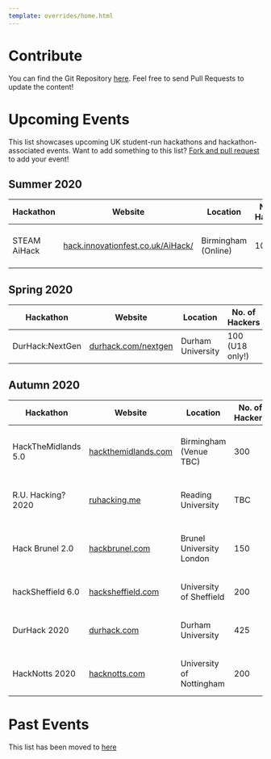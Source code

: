 ```yaml
---
template: overrides/home.html
---
```


# Contribute

You can find the Git Repository [here](https://github.com/Hackathons-UK/wiki).
Feel free to send Pull Requests to update the content!

# Upcoming Events
This list showcases upcoming UK student-run hackathons and hackathon-associated events.
Want to add something to this list? [Fork and pull request](https://github.com/Hackathons-UK/wiki/edit/master/docs/index.md) to add your event!

## Summer 2020

|Hackathon        |Website|   Location         |No. of Hackers|Date|
|-----------------|-------|--------------------|--------------|----|
| STEAM AiHack | [hack.innovationfest.co.uk/AiHack/](https://hack.innovationfest.co.uk/AiHack/) | Birmingham (Online) | 100 | 27th-31st July 2020

## Spring 2020

|Hackathon        |Website|   Location         |No. of Hackers|Date|
|-----------------|-------|--------------------|--------------|----|
| DurHack:NextGen  | [durhack.com/nextgen](https://durhack.com/nextgen) | Durham University | 100 (U18 only!) | TBC |

## Autumn 2020
|Hackathon        |Website|   Location         |No. of Hackers|Date|
|-----------------|-------|--------------------|--------------|----|
| HackTheMidlands 5.0 | [hackthemidlands.com](https://hackthemidlands.com) | Birmingham (Venue TBC) | 300 | 24th-25th October 2020 (TBC) |
| R.U. Hacking? 2020 | [ruhacking.me](https://ruhacking.me) | Reading University | TBC | 24th-25th October 2020 |
| Hack Brunel 2.0  | [hackbrunel.com](https://hackbrunel.com/) | Brunel University London | 150 | 31st October-1st November 2020 |
| hackSheffield 6.0 | [hacksheffield.com](https://hacksheffield.com) | University of Sheffield | 200 | 7th-8th November 2020 |
| DurHack 2020    | [durhack.com](https://durhack.com) | Durham University | 425 | 14th-15th November 2020 |
| HackNotts 2020  | [hacknotts.com](https://www.hacknotts.com) | University of Nottingham | 200 | 28th-29th November 2020 |


# Past Events
This list has been moved to [here](events/list)
